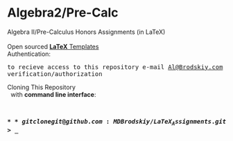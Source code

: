 # Algebra2/Pre-Calc
Algebra II/Pre-Calculus Honors Assignments (in LaTeX)
<br/> <br/>
Open sourced [**LaTeX** Templates](https://www.latextemplates.com/)
<br/>
Authentication:   
    <pre>to recieve access to this repository e-mail Al@Brodskiy.com for credential verification/authorization</pre>

Cloning This Repository
</br>&nbsp;&nbsp;with **command line interface**:
    <pre>    
    **$** git clone git@github.com:MDBrodskiy/LaTeX_Assignments.git // HTTPS use - https://github.com/MDBrodskiy/LaTeX_Assignments.git    
    **$** **>**  **_**
    </pre>
